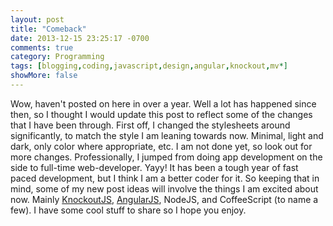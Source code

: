 ```yaml
---
layout: post
title: "Comeback"
date: 2013-12-15 23:25:17 -0700
comments: true
category: Programming
tags: [blogging,coding,javascript,design,angular,knockout,mv*]
showMore: false
---
```

Wow, haven't posted on here in over a year. Well a lot has happened since then, so I thought I would update this post
to reflect some of the changes that I have been through. First off, I changed the stylesheets around significantly, to match the
style I am leaning towards now. Minimal, light and dark, only color where appropriate, etc. I am not done yet, so look
out for more changes. Professionally,  I jumped from doing app development on the side to full-time web-developer. Yayy!
It has been a tough year of fast paced development, but I think I am a better coder for it. So keeping that in mind,
some of my new post ideas will involve the things I am excited about now. Mainly [KnockoutJS](http://www.knockoutjs.com),
[AngularJS](http://angularjs.org/), NodeJS, and CoffeeScript (to name a few). I have some cool stuff to share so I hope you
enjoy.
